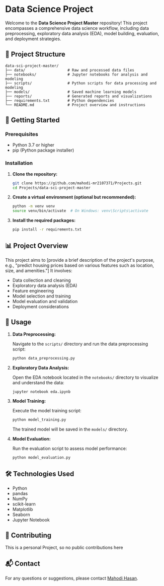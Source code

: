 # Data Science Project

Welcome to the **Data Science Project Master** repository! This project encompasses a comprehensive data science workflow, including data preprocessing, exploratory data analysis (EDA), model building, evaluation, and deployment strategies.

## 📁 Project Structure

```
data-sci-project-master/
├── data/                   # Raw and processed data files
├── notebooks/              # Jupyter notebooks for analysis and modeling
├── scripts/                # Python scripts for data processing and modeling
├── models/                 # Saved machine learning models
├── reports/                # Generated reports and visualizations
├── requirements.txt        # Python dependencies
└── README.md               # Project overview and instructions
```

## 🚀 Getting Started

### Prerequisites

* Python 3.7 or higher
* pip (Python package installer)

### Installation

1. **Clone the repository:**

   ```bash
   git clone https://github.com/mahodi-mr2107371/Projects.git
   cd Projects/data-sci-project-master
   ```

2. **Create a virtual environment (optional but recommended):**

   ```bash
   python -m venv venv
   source venv/bin/activate  # On Windows: venv\Scripts\activate
   ```

3. **Install the required packages:**

   ```bash
   pip install -r requirements.txt
   ```

## 📊 Project Overview

This project aims to \[provide a brief description of the project's purpose, e.g., "predict housing prices based on various features such as location, size, and amenities."] It involves:

* Data collection and cleaning
* Exploratory data analysis (EDA)
* Feature engineering
* Model selection and training
* Model evaluation and validation
* Deployment considerations

## 🧪 Usage

1. **Data Preprocessing:**

   Navigate to the `scripts/` directory and run the data preprocessing script:

   ```bash
   python data_preprocessing.py
   ```

2. **Exploratory Data Analysis:**

   Open the EDA notebook located in the `notebooks/` directory to visualize and understand the data:

   ```bash
   jupyter notebook eda.ipynb
   ```

3. **Model Training:**

   Execute the model training script:

   ```bash
   python model_training.py
   ```

   The trained model will be saved in the `models/` directory.

4. **Model Evaluation:**

   Run the evaluation script to assess model performance:

   ```bash
   python model_evaluation.py
   ```

## 🛠️ Technologies Used

* Python
* pandas
* NumPy
* scikit-learn
* Matplotlib
* Seaborn
* Jupyter Notebook

## 🤝 Contributing

This is a personal Project, so no public contributions here

## 📬 Contact

For any questions or suggestions, please contact [Mahodi Hasan](mailto:mahodi.hsp@gmail.com).
